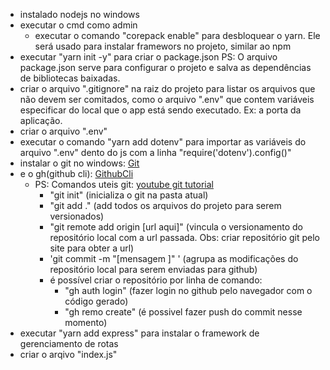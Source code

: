 - instalado nodejs no windows
- executar o cmd como admin
    - executar o comando "corepack enable" para desbloquear o yarn. Ele será usado para instalar framewors no projeto, similar ao npm
- executar "yarn init -y" para criar o package.json 
    PS: O arquivo package.json serve para configurar o projeto e salva as dependências de bibliotecas baixadas.
- criar o arquivo ".gitignore" na raiz do projeto para listar os arquivos que não devem ser comitados, como o arquivo ".env" que contem variáveis especificar do local que o app está sendo executado. Ex: a porta da aplicação.
- criar o arquivo ".env"
- executar o comando "yarn add dotenv" para importar as variáveis do arquivo ".env" dento do js com a linha "require('dotenv').config()"
- instalar o git no windows: [Git](https://git-scm.com/downloads)
- e o gh(github cli): [GithubCli](https://cli.github.com)
  - PS: Comandos uteis git: [youtube git tutorial](https://www.youtube.com/watch?v=pmXfvd6Zqg4&t=419s)
    - "git init" (inicializa o git na pasta atual)
    - "git add ." (add todos os arquivos do projeto para serem versionados)
    - "git remote add origin [url aqui]" (vincula o versionamento do repositório local com a url passada. Obs: criar repositório git pelo site para obter a url)
    - 'git commit -m "[mensagem ]" ' (agrupa as modificações do repositório local para serem enviadas para github)
    - é possível criar o repositório por linha de comando:
      - "gh auth login" (fazer login no github pelo navegador com o código gerado)
      - "gh remo create" (é possivel fazer push do commit nesse momento)
- executar "yarn add express" para instalar o framework de gerenciamento de rotas
- criar o arqivo "index.js"
